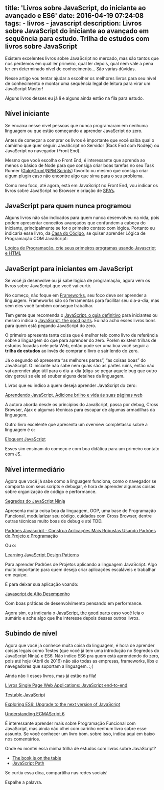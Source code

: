 title: 'Livros sobre JavaScript, do iniciante ao avançado e ES6'
date: 2016-04-19 07:24:08
tags:
	- livros
	- javascript
description: Livros sobre JavaScript do iniciante ao avançado em sequência para estudo. Trilha de estudos com livros sobre JavaScript
---

Existem excelentes livros sobre JavaScript no mercado, mas são tantos que nos perdemos em qual ler primeiro, qual ler depois, qual nem vale a pena ler em determinado nível de conhecimento... São várias dúvidas.

Nesse artigo vou tentar ajudar a escolher os melhores livros para seu nível de conhecimento e montar uma sequência legal de leitura para virar um JavaScript Master!<!--more-->

Alguns livros desses eu já li e alguns ainda estão na fila para estudo.

## Nível iniciante

Se encaixa nesse nível pessoas que nunca programaram em nenhuma linguagem ou que estão começando a aprender JavaScript do zero.

Antes de começar a comprar os livros é importante que você saiba qual o caminho que quer seguir: JavaScript no Servidor (Back End com Nodejs) ou JavaScript no navegador (Front End).

Mesmo que você escolha o Front End, é interessante que aprenda ao menos o básico de Node para que consiga criar boas tarefas no seu Task Runner ([Gulp](http://blog.caelum.com.br/bye-bye-grunt-js-hello-gulp-js/)/[Grunt](/posts/grunt-automatizando-tarefas/)/[NPM Scripts](https://css-tricks.com/why-npm-scripts/)) favorito ou mesmo que consiga criar algum plugin caso não encontre algo que sirva para o seu problema.

Como meu foco, até agora, está em JavaScript no Front End, vou indicar os livros sobre JavaScript no Browser e criação de [SPA’s](https://en.wikipedia.org/wiki/Single-page_application).

## JavaScript para quem nunca programou

Alguns livros não são indicados para quem nunca desenvolveu na vida, pois podem apresentar conceitos avançados que confundem a cabeça do iniciante, principalmente se for o primeiro contato com lógica. Portanto eu indicaria esse livro, da [Casa do Código](https://www.casadocodigo.com.br), se quiser aprender Lógica de Programação COM JavaScript:

[Lógica de Programação, crie seus primeiros programas usando Javascript e HTML](https://www.casadocodigo.com.br/products/livro-programacao)

## JavaScript para iniciantes em JavaScript

Se você já desenvolve ou já sabe lógica de programação, agora vem os livros sobre JavaScript que você vai curtir.

No começo, não foque em [Frameworks](/posts/frameworks-front-end/), seu foco deve ser aprender a linguagem. Frameworks são só ferramentas para facilitar seu dia-a-dia, mas sem eles você também consegue trabalhar.

Tem gente que recomenda o [JavaScript, o guia definitivo](http://www.buscape.com.br/livros/javascript-guia-definitivo) para iniciantes ou mesmo indica o [JavaScript, the good parts](http://www.buscape.com.br/livros/javascript-good-parts). Eu não acho esses livros bons para quem está pegando JavaScript do zero.

O primeiro apresenta tanta coisa que é melhor telo como livro de referência sobre a linguagem do que para aprender do zero. Porém existem trilhas de estudos focadas nele pela Web, então pode ser uma boa você seguir a **trilha de estudos** ao invés de comprar o livro e sair lendo do zero.

Já o segundo só apresenta “as melhores partes”, “as coisas boas” do JavaScript. O iniciante não sabe nem quais são as partes ruins, então não vai aprender algo útil para o dia-a-dia (diga-se pegar aquele bug que outro dev gerou) se ele só souber alguns detalhes da linguagem.

Livros que eu indico a quem deseja aprender JavaScript do zero:

[Aprendendo JavaScript, Adicione brilho e vida às suas páginas web](http://novatec.com.br/livros/aprendendojavascript/)

A autora aborda desde os principios do JavaScript, passa por debug, Cross Browser, Ajax e algumas técnicas para escapar de algumas armadilhas da linguagem.

Outro livro excelente que apresenta um overview completasso sobre a linguagem é o:

[Eloquent JavaScript](http://eloquentjavascript.net/)

Esses sim ensinam do começo e com boa didática para um primeiro contato com JS.

## Nível intermediário

Agora que você já sabe como a linguagem funciona, como o navegador se comporta com seus scripts e debugar, é hora de aprender algumas coisas sobre organização de código e performance.

[Segredos do JavaScript Ninja](http://www.buscape.com.br/segredos-do-ninja-javascript-john-resig-bear-bibeault-8575223283)

Apresenta muita coisa boa da linguagem, OOP, uma base de Programação Funcional, modularizar seu código, cuidados com Cross Browser, dentre outras técnicas muito boas de debug e até TDD.

[Padrões Javascript - Construa Aplicações Mais Robustas Usando Padrões de Projeto e Programação](http://www.buscape.com.br/padroes-javascript-construa-aplicacoes-mais-robustas-usando-padroes-de-projeto-e-programacao-stoyan-stefanov-857522266x)

Ou o:

[Learning JavaScript Design Patterns](https://addyosmani.com/resources/essentialjsdesignpatterns/book/)

Para aprender Padrões de Projetos aplicando a linguagem JavaScript. Algo muito importante para quem deseja criar aplicações escaláveis e trabalhar em equipe.

E para deixar sua aplicação voando:

[Javascript de Alto Desempenho](http://www.buscape.com.br/javascript-de-alto-desempenho-nicholas-c-zakas-8575222414)

Com boas práticas de desenvolvimento pensando em performance.

Agora sim, eu indicaria o [JavaScript, the good parts](http://www.buscape.com.br/livros/javascript-good-parts) caso você leia o sumário e ache algo que lhe interesse depois desses outros livros.

## Subindo de nível

Agora que você já conhece muita coisa da linguagem, é hora de aprender coisas legais como Testes (que você já tem uma introdução no Segredos do JavaScript Ninja) e ES6. Não indico ES6 pra quem está aprendendo do zero, pois até hoje (Abril de 2016) não são todas as empresas, frameworks, libs e navegadores que suportam a linguagem. :,(

Ainda não li esses livros, mas já estão na fila!

[Livros Single Page Web Applications: JavaScript end-to-end](http://www.buscape.com.br/single-page-web-applications-javascript-end-to-end-michael-mikowski-josh-powell-1617290750)

[Testable JavaScript](http://shop.oreilly.com/product/0636920024699.do)

[Exploring ES6: Upgrade to the next version of JavaScript](http://exploringjs.com/)

[Understanding ECMAScript 6](https://leanpub.com/understandinges6/read/)

É interessante aprender mais sobre Programação Funcional com JavaScript, mas ainda não olhei com carinho nenhum livro sobre esse assunto. Se você conhecer um livro bom. sobre isso, indica aqui em baixo nos comentários.

Onde eu montei essa minha trilha de estudos com livros sobre JavaScript?

- [The book is on the table](http://www.vitorbritto.com.br/blog/the-book-is-on-the-table/)
- [JavaScript Path](https://github.com/javascript-society/javascript-path)

Se curtiu essa dica, compartilha nas redes sociais!

Espalhe a palavra.